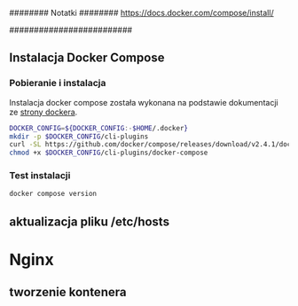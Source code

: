 ######## Notatki ########
https://docs.docker.com/compose/install/



#########################


## Instalacja Docker Compose
### Pobieranie i instalacja 
Instalacja docker compose została wykonana na podstawie dokumentacji ze [strony dockera](https://docs.docker.com/compose/install/). 

``` bash
DOCKER_CONFIG=${DOCKER_CONFIG:-$HOME/.docker}
mkdir -p $DOCKER_CONFIG/cli-plugins
curl -SL https://github.com/docker/compose/releases/download/v2.4.1/docker-compose-linux-x86_64 -o $DOCKER_CONFIG/cli-plugins/docker-compose
chmod +x $DOCKER_CONFIG/cli-plugins/docker-compose
```
### Test instalacji 
``` bash
docker compose version
```

## aktualizacja pliku /etc/hosts


# Nginx
## tworzenie kontenera 
